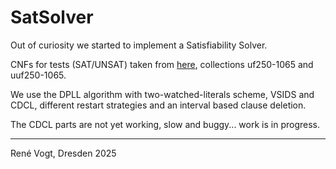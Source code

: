 # SatSolver

Out of curiosity we started to implement a Satisfiability Solver.

CNFs for tests (SAT/UNSAT) taken from [here](https://www.cs.ubc.ca/~hoos/SATLIB/benchm.html), collections uf250-1065 and uuf250-1065.

We use the DPLL algorithm with two-watched-literals scheme, VSIDS and CDCL, different restart strategies and an interval based clause deletion.

The CDCL parts are not yet working, slow and buggy... work is in progress.

---
René Vogt, Dresden 2025